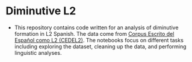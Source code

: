 # Diminutive L2

- This repository contains code written for an analysis of diminutive formation in L2 Spanish. The data come from [Corpus Escrito del Español como L2 (CEDEL2)](http://cedel2.learnercorpora.com/). The notebooks focus on different tasks including exploring the dataset, cleaning up the data, and performing linguistic analyses. 
